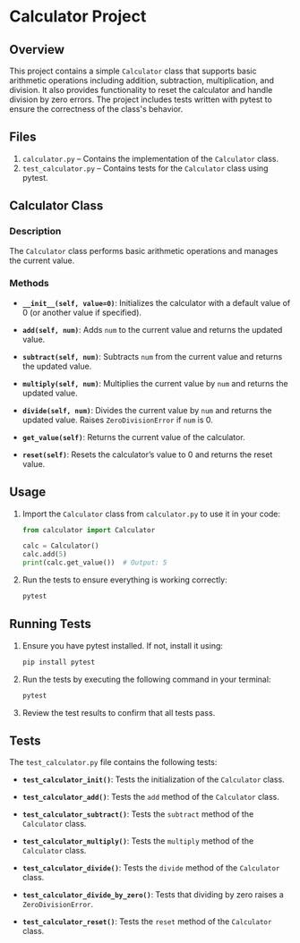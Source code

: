 # Calculator Project

## Overview

This project contains a simple `Calculator` class that supports basic arithmetic operations including addition, subtraction, multiplication, and division. It also provides functionality to reset the calculator and handle division by zero errors. The project includes tests written with pytest to ensure the correctness of the class's behavior.

## Files

1. `calculator.py` – Contains the implementation of the `Calculator` class.
2. `test_calculator.py` – Contains tests for the `Calculator` class using pytest.

## Calculator Class

### Description

The `Calculator` class performs basic arithmetic operations and manages the current value.

### Methods

- **`__init__(self, value=0)`**: Initializes the calculator with a default value of 0 (or another value if specified).

- **`add(self, num)`**: Adds `num` to the current value and returns the updated value.

- **`subtract(self, num)`**: Subtracts `num` from the current value and returns the updated value.

- **`multiply(self, num)`**: Multiplies the current value by `num` and returns the updated value.

- **`divide(self, num)`**: Divides the current value by `num` and returns the updated value. Raises `ZeroDivisionError` if `num` is 0.

- **`get_value(self)`**: Returns the current value of the calculator.

- **`reset(self)`**: Resets the calculator’s value to 0 and returns the reset value.

## Usage

1. Import the `Calculator` class from `calculator.py` to use it in your code:

   ```python
   from calculator import Calculator

   calc = Calculator()
   calc.add(5)
   print(calc.get_value())  # Output: 5
   ```

2. Run the tests to ensure everything is working correctly:
   ```bash
   pytest
   ```

## Running Tests

1. Ensure you have pytest installed. If not, install it using:

   ```bash
   pip install pytest
   ```

2. Run the tests by executing the following command in your terminal:

   ```bash
   pytest
   ```

3. Review the test results to confirm that all tests pass.

## Tests

The `test_calculator.py` file contains the following tests:

- **`test_calculator_init()`**: Tests the initialization of the `Calculator` class.

- **`test_calculator_add()`**: Tests the `add` method of the `Calculator` class.

- **`test_calculator_subtract()`**: Tests the `subtract` method of the `Calculator` class.

- **`test_calculator_multiply()`**: Tests the `multiply` method of the `Calculator` class.

- **`test_calculator_divide()`**: Tests the `divide` method of the `Calculator` class.

- **`test_calculator_divide_by_zero()`**: Tests that dividing by zero raises a `ZeroDivisionError`.

- **`test_calculator_reset()`**: Tests the `reset` method of the `Calculator` class.
